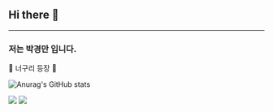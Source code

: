 ## Hi there 👋
---

### 저는 박경만 입니다.

🦝 너구리 등장 🦝


![Anurag's GitHub stats](https://github-readme-stats.vercel.app/api?username=ParkKyungMan&show_icons=true&theme=radical)



<img src="https://capsule-render.vercel.app/api?type=shark&color=FFFF00&height=111&section=header&text=나는하이미디어학생&fontSize=50" />





<img src="https://capsule-render.vercel.app/api?type=waving&color=FF0000F&height=130&section=footer&text=프로필잘꾸미자&fontSize=100&fontColor=FF0000" />
